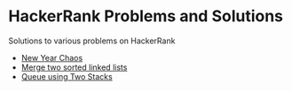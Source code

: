 # HackerRank Problems and Solutions

Solutions to various problems on HackerRank

- [New Year Chaos](https://github.com/adrianmanchev/hackerrank/tree/master/new-year-chaos)
- [Merge two sorted linked lists](https://github.com/adrianmanchev/hackerrank/tree/master/merge-two-sorted-linked-lists)
- [Queue using Two Stacks](https://github.com/adrianmanchev/hackerrank/tree/master/queue-using-two-stacks)
